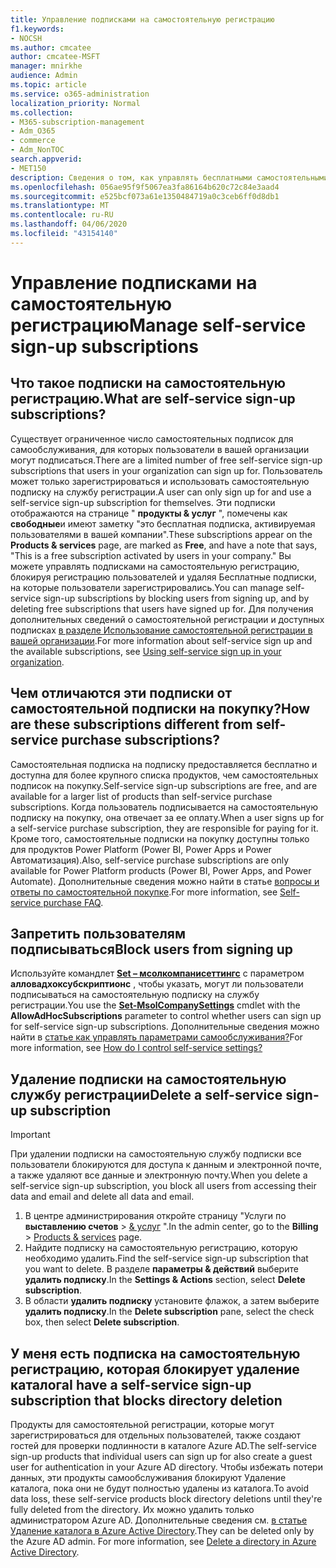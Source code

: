 ```yaml
---
title: Управление подписками на самостоятельную регистрацию
f1.keywords:
- NOCSH
ms.author: cmcatee
author: cmcatee-MSFT
manager: mnirkhe
audience: Admin
ms.topic: article
ms.service: o365-administration
localization_priority: Normal
ms.collection:
- M365-subscription-management
- Adm_O365
- commerce
- Adm_NonTOC
search.appverid:
- MET150
description: Сведения о том, как управлять бесплатными самостоятельными подписками на услуги для Организации.
ms.openlocfilehash: 056ae95f9f5067ea3fa86164b620c72c84e3aad4
ms.sourcegitcommit: e525bcf073a61e1350484719a0c3ceb6ff0d8db1
ms.translationtype: MT
ms.contentlocale: ru-RU
ms.lasthandoff: 04/06/2020
ms.locfileid: "43154140"
---
```

# <a name="manage-self-service-sign-up-subscriptions"></a><span data-ttu-id="92174-103">Управление подписками на самостоятельную регистрацию</span><span class="sxs-lookup"><span data-stu-id="92174-103">Manage self-service sign-up subscriptions</span></span>

## <a name="what-are-self-service-sign-up-subscriptions"></a><span data-ttu-id="92174-104">Что такое подписки на самостоятельную регистрацию.</span><span class="sxs-lookup"><span data-stu-id="92174-104">What are self-service sign-up subscriptions?</span></span>

<span data-ttu-id="92174-105">Существует ограниченное число самостоятельных подписок для самообслуживания, для которых пользователи в вашей организации могут подписаться.</span><span class="sxs-lookup"><span data-stu-id="92174-105">There are a limited number of free self-service sign-up subscriptions that users in your organization can sign up for.</span></span> <span data-ttu-id="92174-106">Пользователь может только зарегистрироваться и использовать самостоятельную подписку на службу регистрации.</span><span class="sxs-lookup"><span data-stu-id="92174-106">A user can only sign up for and use a self-service sign-up subscription for themselves.</span></span> <span data-ttu-id="92174-107">Эти подписки отображаются на странице " **продукты & услуг** ", помечены как **свободные**и имеют заметку "это бесплатная подписка, активируемая пользователями в вашей компании".</span><span class="sxs-lookup"><span data-stu-id="92174-107">These subscriptions appear on the **Products & services** page, are marked as **Free**, and have a note that says, "This is a free subscription activated by users in your company."</span></span> <span data-ttu-id="92174-108">Вы можете управлять подписками на самостоятельную регистрацию, блокируя регистрацию пользователей и удаляя Бесплатные подписки, на которые пользователи зарегистрировались.</span><span class="sxs-lookup"><span data-stu-id="92174-108">You can manage self-service sign-up subscriptions by blocking users from signing up, and by deleting free subscriptions that users have signed up for.</span></span> <span data-ttu-id="92174-109">Для получения дополнительных сведений о самостоятельной регистрации и доступных подписках [в разделе Использование самостоятельной регистрации в вашей организации](../../admin/misc/self-service-sign-up.md).</span><span class="sxs-lookup"><span data-stu-id="92174-109">For more information about self-service sign up and the available subscriptions, see [Using self-service sign up in your organization](../../admin/misc/self-service-sign-up.md).</span></span>

## <a name="how-are-these-subscriptions-different-from-self-service-purchase-subscriptions"></a><span data-ttu-id="92174-110">Чем отличаются эти подписки от самостоятельной подписки на покупку?</span><span class="sxs-lookup"><span data-stu-id="92174-110">How are these subscriptions different from self-service purchase subscriptions?</span></span>

<span data-ttu-id="92174-111">Самостоятельная подписка на подписку предоставляется бесплатно и доступна для более крупного списка продуктов, чем самостоятельных подписок на покупку.</span><span class="sxs-lookup"><span data-stu-id="92174-111">Self-service sign-up subscriptions are free, and are available for a larger list of products than self-service purchase subscriptions.</span></span> <span data-ttu-id="92174-112">Когда пользователь подписывается на самостоятельную подписку на покупку, она отвечает за ее оплату.</span><span class="sxs-lookup"><span data-stu-id="92174-112">When a user signs up for a self-service purchase subscription, they are responsible for paying for it.</span></span> <span data-ttu-id="92174-113">Кроме того, самостоятельные подписки на покупку доступны только для продуктов Power Platform (Power BI, Power Apps и Power Автоматизация).</span><span class="sxs-lookup"><span data-stu-id="92174-113">Also, self-service purchase subscriptions are only available for Power Platform products (Power BI, Power Apps, and Power Automate).</span></span> <span data-ttu-id="92174-114">Дополнительные сведения можно найти в статье [вопросы и ответы по самостоятельной покупке](self-service-purchase-faq.md).</span><span class="sxs-lookup"><span data-stu-id="92174-114">For more information, see [Self-service purchase FAQ](self-service-purchase-faq.md).</span></span>

## <a name="block-users-from-signing-up"></a><span data-ttu-id="92174-115">Запретить пользователям подписываться</span><span class="sxs-lookup"><span data-stu-id="92174-115">Block users from signing up</span></span>

<span data-ttu-id="92174-116">Используйте командлет [**Set – мсолкомпанисеттингс**](https://docs.microsoft.com/powershell/module/msonline/set-msolcompanysettings?view=azureadps-1.0) с параметром **алловадхоксубскриптионс** , чтобы указать, могут ли пользователи подписываться на самостоятельную подписку на службу регистрации.</span><span class="sxs-lookup"><span data-stu-id="92174-116">You use the [**Set-MsolCompanySettings**](https://docs.microsoft.com/powershell/module/msonline/set-msolcompanysettings?view=azureadps-1.0) cmdlet with the **AllowAdHocSubscriptions** parameter to control whether users can sign up for self-service sign-up subscriptions.</span></span> <span data-ttu-id="92174-117">Дополнительные сведения можно найти в [статье как управлять параметрами самообслуживания?](https://docs.microsoft.com/azure/active-directory/users-groups-roles/directory-self-service-signup#how-do-i-control-self-service-settings)</span><span class="sxs-lookup"><span data-stu-id="92174-117">For more information, see [How do I control self-service settings?](https://docs.microsoft.com/azure/active-directory/users-groups-roles/directory-self-service-signup#how-do-i-control-self-service-settings)</span></span>

## <a name="delete-a-self-service-sign-up-subscription"></a><span data-ttu-id="92174-118">Удаление подписки на самостоятельную службу регистрации</span><span class="sxs-lookup"><span data-stu-id="92174-118">Delete a self-service sign-up subscription</span></span>

> [!IMPORTANT]
> <span data-ttu-id="92174-119">При удалении подписки на самостоятельную службу подписки все пользователи блокируются для доступа к данным и электронной почте, а также удаляют все данные и электронную почту.</span><span class="sxs-lookup"><span data-stu-id="92174-119">When you delete a self-service sign-up subscription, you block all users from accessing their data and email and delete all data and email.</span></span>

1. <span data-ttu-id="92174-120">В центре администрирования откройте страницу "Услуги по **выставлению счетов** > <a href="https://go.microsoft.com/fwlink/p/?linkid=842054" target="_blank">& услуг</a> ".</span><span class="sxs-lookup"><span data-stu-id="92174-120">In the admin center, go to the **Billing** > <a href="https://go.microsoft.com/fwlink/p/?linkid=842054" target="_blank">Products & services</a> page.</span></span>
2. <span data-ttu-id="92174-121">Найдите подписку на самостоятельную регистрацию, которую необходимо удалить.</span><span class="sxs-lookup"><span data-stu-id="92174-121">Find the self-service sign-up subscription that you want to delete.</span></span> <span data-ttu-id="92174-122">В разделе **параметры & действий** выберите **удалить подписку**.</span><span class="sxs-lookup"><span data-stu-id="92174-122">In the **Settings & Actions** section, select **Delete subscription**.</span></span>
3. <span data-ttu-id="92174-123">В области **удалить подписку** установите флажок, а затем выберите **удалить подписку**.</span><span class="sxs-lookup"><span data-stu-id="92174-123">In the **Delete subscription** pane, select the check box, then select **Delete subscription**.</span></span>

## <a name="i-have-a-self-service-sign-up-subscription-that-blocks-directory-deletion"></a><span data-ttu-id="92174-124">У меня есть подписка на самостоятельную регистрацию, которая блокирует удаление каталога</span><span class="sxs-lookup"><span data-stu-id="92174-124">I have a self-service sign-up subscription that blocks directory deletion</span></span>

<span data-ttu-id="92174-125">Продукты для самостоятельной регистрации, которые могут зарегистрироваться для отдельных пользователей, также создают гостей для проверки подлинности в каталоге Azure AD.</span><span class="sxs-lookup"><span data-stu-id="92174-125">The self-service sign-up products that individual users can sign up for also create a guest user for authentication in your Azure AD directory.</span></span> <span data-ttu-id="92174-126">Чтобы избежать потери данных, эти продукты самообслуживания блокируют Удаление каталога, пока они не будут полностью удалены из каталога.</span><span class="sxs-lookup"><span data-stu-id="92174-126">To avoid data loss, these self-service products block directory deletions until they're fully deleted from the directory.</span></span> <span data-ttu-id="92174-127">Их можно удалить только администратором Azure AD. Дополнительные сведения см. [в статье Удаление каталога в Azure Active Directory](https://docs.microsoft.com/azure/active-directory/users-groups-roles/directory-delete-howto).</span><span class="sxs-lookup"><span data-stu-id="92174-127">They can be deleted only by the Azure AD admin. For more information, see [Delete a directory in Azure Active Directory](https://docs.microsoft.com/azure/active-directory/users-groups-roles/directory-delete-howto).</span></span>